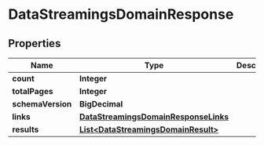 

# DataStreamingsDomainResponse


## Properties

| Name | Type | Description | Notes |
|------------ | ------------- | ------------- | -------------|
|**count** | **Integer** |  |  [optional] |
|**totalPages** | **Integer** |  |  [optional] |
|**schemaVersion** | **BigDecimal** |  |  [optional] |
|**links** | [**DataStreamingsDomainResponseLinks**](DataStreamingsDomainResponseLinks.md) |  |  [optional] |
|**results** | [**List&lt;DataStreamingsDomainResult&gt;**](DataStreamingsDomainResult.md) |  |  [optional] |



